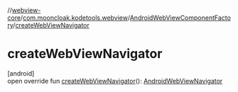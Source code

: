 //[webview-core](../../../index.md)/[com.mooncloak.kodetools.webview](../index.md)/[AndroidWebViewComponentFactory](index.md)/[createWebViewNavigator](create-web-view-navigator.md)

# createWebViewNavigator

[android]\
open override fun [createWebViewNavigator](create-web-view-navigator.md)(): [AndroidWebViewNavigator](../-android-web-view-navigator/index.md)
